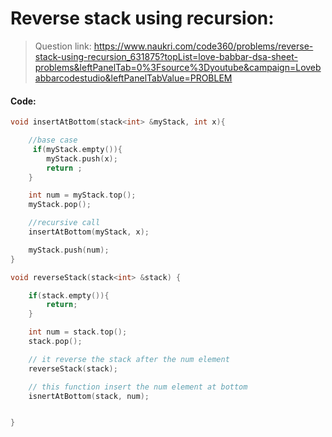 # Reverse stack using recursion:

> Question link:
> https://www.naukri.com/code360/problems/reverse-stack-using-recursion_631875?topList=love-babbar-dsa-sheet-problems&leftPanelTab=0%3Fsource%3Dyoutube&campaign=Lovebabbarcodestudio&leftPanelTabValue=PROBLEM

#### Code:

```C++
void insertAtBottom(stack<int> &myStack, int x){

    //base case
     if(myStack.empty()){
        myStack.push(x);
        return ;
    }

    int num = myStack.top();
    myStack.pop();

    //recursive call
    insertAtBottom(myStack, x);

    myStack.push(num);
}

void reverseStack(stack<int> &stack) {

    if(stack.empty()){
        return;
    }

    int num = stack.top();
    stack.pop();

    // it reverse the stack after the num element 
    reverseStack(stack);

    // this function insert the num element at bottom
    isnertAtBottom(stack, num);


}
```
